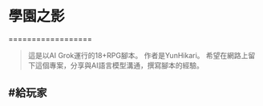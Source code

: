 # 學園之影
==================
>這是以AI Grok運行的18+RPG腳本。
作者是YunHikari。
希望在網路上留下這個專案，分享與AI語言模型溝通，撰寫腳本的經驗。

#給玩家
------------------
